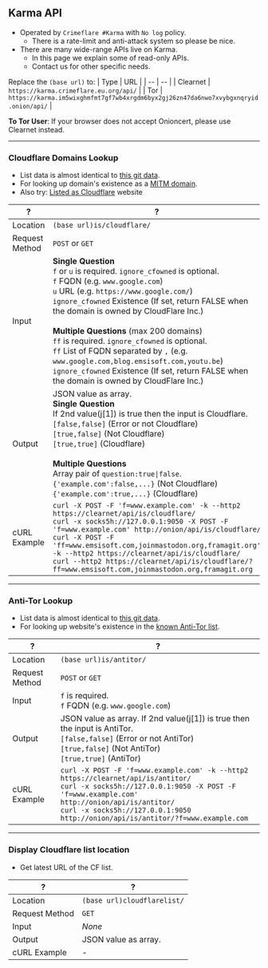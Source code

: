 ## Karma API

- Operated by `Crimeflare #Karma` with `No log` policy.
  - There is a rate-limit and anti-attack system so please be nice.
- There are many wide-range APIs live on Karma.
  - In this page we explain some of read-only APIs.
  - Contact us for other specific needs.


Replace the `(base url)` to:
| Type | URL |
| -- | -- |
| Clearnet | `https://karma.crimeflare.eu.org/api/` |
| Tor | `https://karma.im5wixghmfmt7gf7wb4xrgdm6byx2gj26zn47da6nwo7xvybgxnqryid.onion/api/` |


**To Tor User**: If your browser does not accept Onioncert, please use Clearnet instead.

----

### Cloudflare Domains Lookup

- List data is almost identical to [this git data](http://crimeflare.eu.org).
- For looking up domain's existence as a [MITM domain](http://cloudflare-domains.project.crimeflare.eu.org/).
- Also try: [Listed as Cloudflare](https://services.crimeflare.eu.org/is_cloudflare/) website

| ? | ? |
| -- | -- |
| Location | `(base url)is/cloudflare/` |
| Request Method | `POST` or `GET` |
| Input | **Single Question**<br>`f` or `u` is required. `ignore_cfowned` is optional.<br>`f` FQDN (e.g. `www.google.com`)<br>`u` URL (e.g. `https://www.google.com/`)<br>`ignore_cfowned` Existence (If set, return FALSE when the domain is owned by CloudFlare Inc.)<br><br>**Multiple Questions** (max 200 domains)<br>`ff` is required. `ignore_cfowned` is optional.<br>`ff` List of FQDN separated by `,` (e.g. `www.google.com,blog.emsisoft.com,youtu.be`)<br>`ignore_cfowned` Existence (If set, return FALSE when the domain is owned by CloudFlare Inc.) |
| Output | JSON value as array.<br>**Single Question**<br>If 2nd value(j[1]) is true then the input is Cloudflare.<br>`[false,false]` (Error or not Cloudflare)<br>`[true,false]` (Not Cloudflare)<br>`[true,true]` (Cloudflare)<br><br>**Multiple Questions**<br>Array pair of `question:true\|false`.<br>`{'example.com':false,...}` (Not Cloudflare)<br>`{'example.com':true,...}` (Cloudflare) |
| cURL Example | `curl -X POST -F 'f=www.example.com' -k --http2 https://clearnet/api/is/cloudflare/`<br>`curl -x socks5h://127.0.0.1:9050 -X POST -F 'f=www.example.com' http://onion/api/is/cloudflare/`<br>`curl -X POST -F 'ff=www.emsisoft.com,joinmastodon.org,framagit.org' -k --http2 https://clearnet/api/is/cloudflare/`<br>`curl --http2 https://clearnet/api/is/cloudflare/?ff=www.emsisoft.com,joinmastodon.org,framagit.org` |

----

### Anti-Tor Lookup

- List data is almost identical to [this git data](http://crimeflare.eu.org).
- For looking up website's existence in the [known Anti-Tor list](http://antitor-domains.project.crimeflare.eu.org/).

| ? | ? |
| -- | -- |
| Location | `(base url)is/antitor/` |
| Request Method | `POST` or `GET` |
| Input | `f` is required.<br>`f` FQDN (e.g. `www.google.com`) |
| Output | JSON value as array. If 2nd value(j[1]) is true then the input is AntiTor.<br>`[false,false]` (Error or not AntiTor)<br>`[true,false]` (Not AntiTor)<br>`[true,true]` (AntiTor) |
| cURL Example | `curl -X POST -F 'f=www.example.com' -k --http2 https://clearnet/api/is/antitor/`<br>`curl -x socks5h://127.0.0.1:9050 -X POST -F 'f=www.example.com' http://onion/api/is/antitor/`<br>`curl -x socks5h://127.0.0.1:9050 http://onion/api/is/antitor/?f=www.example.com` |

----

### Display Cloudflare list location

- Get latest URL of the CF list.

| ? | ? |
| -- | -- |
| Location | `(base url)cloudflarelist/` |
| Request Method | `GET` |
| Input | _None_ |
| Output | JSON value as array. |
| cURL Example | - |
